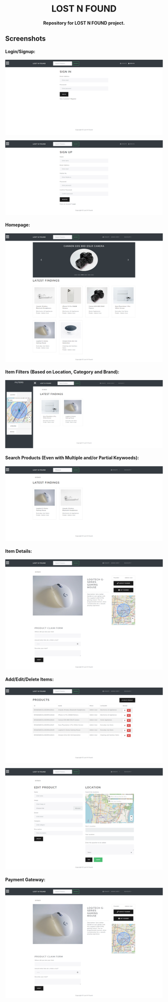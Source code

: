 <h1 align="center">LOST N FOUND</h1>

<h4 align="center"> Repository for LOST N FOUND project.</h4>

## Screenshots

#### Login/Signup:

![HomepageM](/backend/screenshots/login.png)

![Homepage](/backend/screenshots/signup.png)

#### Homepage:

![HomepageM](/backend/screenshots/home.png)

#### Item Filters (Based on Location, Category and Brand):

![HomepageM](/backend/screenshots/filters.png)

#### Search Products (Even with Multiple and/or Partial Keywoeds):

![HomepageM](/backend/screenshots/search.png)

#### Item Details:

![HomepageM](/backend/screenshots/product.png)

#### Add/Edit/Delete Items:

![HomepageM](/backend/screenshots/items.png)

![HomepageM](/backend/screenshots/addEditItems.png)

#### Payment Gateway:

![HomepageM](/backend/screenshots/product.png)
